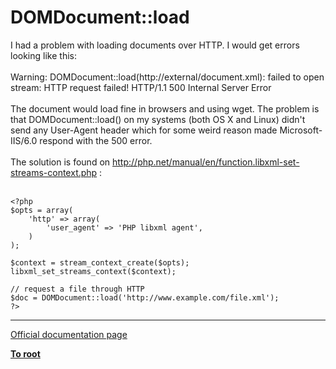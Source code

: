 # DOMDocument::load



I had a problem with loading documents over HTTP. I would get errors looking like this:<br><br>Warning: DOMDocument::load(http://external/document.xml): failed to open stream: HTTP request failed! HTTP/1.1 500 Internal Server Error<br><br>The document would load fine in browsers and using wget. The problem is that DOMDocument::load() on my systems (both OS X and Linux) didn&apos;t send any User-Agent header which for some weird reason made Microsoft-IIS/6.0 respond with the 500 error.<br><br>The solution is found on http://php.net/manual/en/function.libxml-set-streams-context.php : <br><br>

```
<?php
$opts = array(
    'http' => array(
        'user_agent' => 'PHP libxml agent',
    )
);

$context = stream_context_create($opts);
libxml_set_streams_context($context);

// request a file through HTTP
$doc = DOMDocument::load('http://www.example.com/file.xml');
?>
```
  

---

[Official documentation page](https://www.php.net/manual/en/domdocument.load.php)

**[To root](/README.md)**